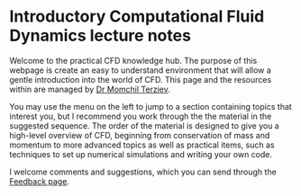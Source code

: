 # Introductory Computational Fluid Dynamics lecture notes 


 Welcome to the practical CFD knowledge hub. The purpose of this webpage is create an easy to understand environment that will allow a gentle introduction into the world of CFD. This page and the resources within are managed by [Dr Momchil Terziev](https://momchil-terziev.github.io/).



You may use the menu on the left to jump to a section containing topics that interest you, but I recommend you work through the the material in the suggested sequence. The order of the material is designed to give you a high-level overview of CFD, beginning from conservation of mass and momentum to more advanced topics as well as practical items, such as techniques to set up numerical simulations and writing your own code. 

I welcome comments and suggestions, which you can send through the [Feedback page](feedback).

